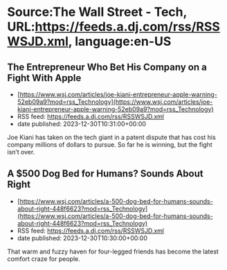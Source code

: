 # Source:The Wall Street - Tech, URL:https://feeds.a.dj.com/rss/RSSWSJD.xml, language:en-US

## The Entrepreneur Who Bet His Company on a Fight With Apple
 - [https://www.wsj.com/articles/joe-kiani-entrepreneur-apple-warning-52eb09a9?mod=rss_Technology](https://www.wsj.com/articles/joe-kiani-entrepreneur-apple-warning-52eb09a9?mod=rss_Technology)
 - RSS feed: https://feeds.a.dj.com/rss/RSSWSJD.xml
 - date published: 2023-12-30T10:31:00+00:00

Joe Kiani has taken on the tech giant in a patent dispute that has cost his company millions of dollars to pursue. So far he is winning, but the fight isn’t over.

## A $500 Dog Bed for Humans? Sounds About Right
 - [https://www.wsj.com/articles/a-500-dog-bed-for-humans-sounds-about-right-448f6623?mod=rss_Technology](https://www.wsj.com/articles/a-500-dog-bed-for-humans-sounds-about-right-448f6623?mod=rss_Technology)
 - RSS feed: https://feeds.a.dj.com/rss/RSSWSJD.xml
 - date published: 2023-12-30T10:30:00+00:00

That warm and fuzzy haven for four-legged friends has become the latest comfort craze for people.

